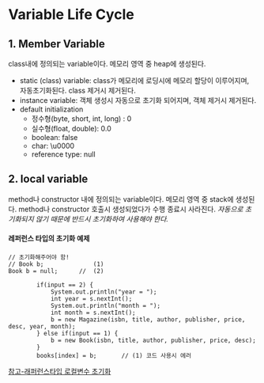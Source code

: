 # Variable Life Cycle
## 1. Member Variable
class내에 정의되는 variable이다. 메모리 영역 중 heap에 생성된다.  
- static (class) variable: class가 메모리에 로딩시에 메모리 할당이 이루어지며, 자동초기화된다. class 제거시 제거된다.
- instance variable: 객체 생성시 자동으로 초기화 되어지며, 객체 제거시 제거된다.
- default initialization
  - 정수형(byte, short, int, long) : 0
  - 실수형(float, double): 0.0
  - boolean: false
  - char: \u0000
  - reference type: null

## 2. local variable
method나 constructor 내에 정의되는 variable이다. 메모리 영역 중 stack에 생성된다. method나 constructor 호출시 생성되었다가 수행 종료시 사라진다. *자동으로 초기화되지 않기 때문에 반드시 초기화하여 사용해야 한다.*  

#### 레퍼런스 타입의 초기화 예제
```
// 초기화해주어야 함!
// Book b;              (1)
Book b = null;      //  (2)

		if(input == 2) {
			System.out.println("year = ");
			int year = s.nextInt();
			System.out.println("month = ");
			int month = s.nextInt();
			b = new Magazine(isbn, title, author, publisher, price, desc, year, month);
		} else if(input == 1) {
			b = new Book(isbn, title, author, publisher, price, desc);
		}
		books[index] = b;       // (1) 코드 사용시 에러

```  

[참고-래퍼런스타입 로컬변수 초기화](https://stackoverflow.com/questions/415687/why-are-local-variables-not-initialized-in-java)  
